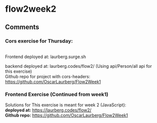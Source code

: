 # flow2week2

<h2>Comments</h2>

<h3>Cors exercise for Thursday:</h3>
<br>
Frontend deployed at:
laurberg.surge.sh<br>

backend deployed at:
laurberg.codes/flow2/ (Using api/Person/all api for this exercise)<br>
Github repo for project with cors-headers:
https://github.com/OscarLaurberg/Flow2Week1

<h3>Frontend Exercise (Continued from week1)</h3>

Solutions for This exercise is meant for week 2 (JavaScript):<br>
<b>deployed at:</b>
https://laurberg.codes/flow2/<br>
<b> Github repo:</b>
https://github.com/OscarLaurberg/Flow2Week1

